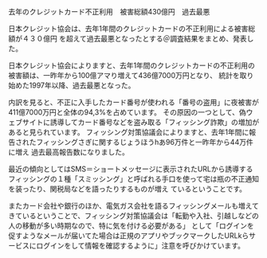 去年のクレジットカード不正利用　被害総額430億円　過去最悪


日本クレジット協会は、去年1年間のクレジットカードの不正利用による被害総額が４３０億円
を超えて過去最悪となったとする＠調査結果をまとめ、発表した。

日本クレジット協会によりますと、去年1年間のクレジットカードの不正利用の被害額は、一昨年から100億アマり増えて436億7000万円となり、
統計を取り始めた1997年以降、過去最悪となった。

内訳を見ると、不正に入手したカード番号が使われる「番号の盗用」に夜被害が411億7000万円と全体の94,3%を占めています。
その原因の一つとして、偽ウェブサイトに誘導してカード番号などを盗み取る「フィッシング詐欺」の増加があると見られています。
フィッシング対策協議会によりますと、去年1年間に報告されたフィッシングさぎに関するじょうほうhあ96万件と一昨年から44万件に増え
過去最高報告数になりました。

最近の傾向としてはSMS＝ショートメッセージに表示されたURLから誘導するフィッシングの１種「スミッシング」と呼ばれる手口を使って宅は瓶の不正通知を装ったり、関税局などを語ったりするものが増え
ているということです。

またカード会社や銀行のほか、電気ガス会社を語るフィッシングメールも増えてきているということで、フィッシング対策協議会は「転勤や入社、引越しなどの人の移動が多い時期なので、特に気を付ける必要がある」
として「ログインを促すようなメールが届いてた場合は正規のアプリやブックマークしたURLkらサービスにログインをして情報を確認するように」注意を呼びかけています。
